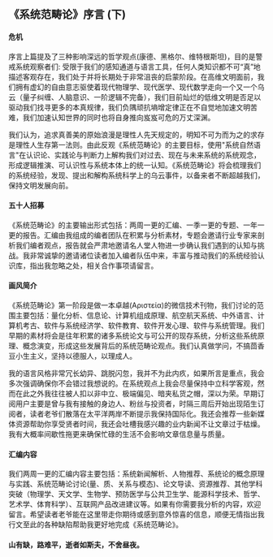 ## 《系统范畴论》序言 (下)

#### 危机

序言上篇提及了三种影响深远的哲学观点(康德、黑格尔、维特根斯坦)，目的是警戒系统观察者们: 受限于我们的感知通道与语言工具，任何人类知识都不可“真”地描述客观存在，我们处于并将长期处于非常沮丧的启蒙阶段。在高维文明面前，我们拥有虚幻的自由意志驱使着现代物理学、现代医学、现代数学走向一个又一个乌云（量子纠缠、人脑意识、一阶逻辑不完备），我们目前灿烂的低维文明是否足以驱动我们找寻更多的本真规律，我们负隅顽抗墒增定律正在不自觉地加速文明苦难，我们加速认知世界的同时也将自身推向岌岌可危的万丈深渊。

我们认为，追求真善美的原始浪漫是理性人先天规定的，明知不可为而为之的求存是理性人生存第一法则。由此反观《系统范畴论》的主要目标，使用"系统自然语言"在认识论、实践论与判断力上解构我们对过去、现在与未来系统的系统观念，形成逻辑推演、可认识性与系统本体上的统一认知。《系统范畴论》将会梳理我们的系统经验，发现、提出和解构系统科学上的乌云事件，以备来者不断超越我们，保持文明发展向前。

#### 五十人招募

《系统范畴论》的主要输出形式包括：两周一更的汇编、一季一更的专题、一年一更的报告。汇编由我组成的编者团队在积累与分析素材，专题会邀请行业专家来剖析我们编者观点，报告就会严肃地邀请名人堂人物进一步确认我们遇到的认知与挑战。我非常诚挚的邀请诸位读者加入编者队伍中来，丰富与推动我们的系统经验认识库，指出我忽略之处，相关合作事项请留言。

#### 画风简介

《系统范畴论》第一阶段是做一本卓越(Αριστεία)的微信技术刊物，我们讨论的范围主要包括：量化分析、信息论、计算机组成原理、航空航天系统、中外语言、计算机考古、软件与系统经济学、软件教育、软件开发心理、软件与系统管理。我们早期的素材将会是往年积累的诸多系统论文与可公开的现存系统，分析这些系统原理、概念演变，形成这些发展背后的系统范畴论观点。我们认真做学问，不搞茴香豆小生主义，坚持以德服人，以理成人。

我的语言风格非常冗长幼异、跳脱闪忽，我并不为此内疚，如果所言是重点，我会多次强调确保你不会错过我想说的。在系统观点上我会尽量保持中立科学客观，然而在此之外我往往被人扣以非中立、极端偏见、暗夹私货之帽，深以为荣。早期订阅用户主要是曾与我有接触的身边人、粉丝与投资者，时隔三周后开始出现陌生订阅者，读者老爷们散落在太平洋两岸不断提示我保持国际化。我还会推荐一些新媒体资源帮助你享受贤者时间，我还会吐槽我感兴趣的业内新闻不让文章过于枯燥。我有大概率间歇性拖更来确保忙碌的生活不会影响文章信息量与质量。

#### 汇编内容

我们两周一更的汇编内容主要包括：系统新闻解析、人物推荐、系统论的概念原理与实践、系统范畴论讨论(量、质、关系与模态)、论文导读、资源推荐、其他学科突破（物理学、天文学、生物学、预防医学与公共卫生学、能源科学技术、哲学、艺术学、体育科学）、互联网产品改进建议等。如果有你需要我分析的内容，欢迎留言。希望读者老爷能在这里带走你期待或感到意外惊喜的信息，顺便无情指出我行文至此的各种缺陷帮助我更好地完成《系统范畴论》。

#### 山有缺，路难平，逝者如斯夫，不舍昼夜。

